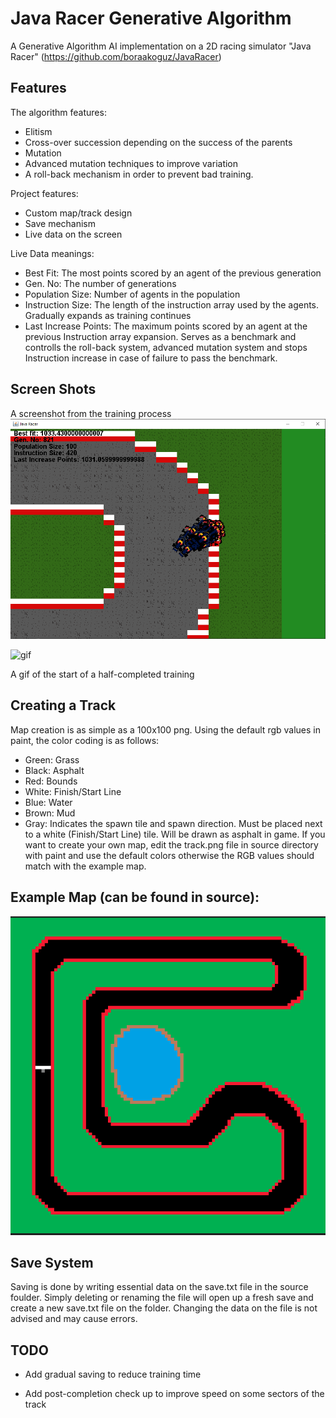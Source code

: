 # Java Racer Generative Algorithm

A Generative Algorithm AI implementation on a 2D racing simulator "Java Racer" (https://github.com/boraakoguz/JavaRacer)

## Features
The algorithm features:
- Elitism 
- Cross-over succession depending on the success of the parents
- Mutation 
- Advanced mutation techniques to improve variation 
- A roll-back mechanism in order to prevent bad training.

Project features:
- Custom map/track design
- Save mechanism
- Live data on the screen

Live Data meanings:
- Best Fit: The most points scored by an agent of the previous generation
- Gen. No: The number of generations
- Population Size: Number of agents in the population
- Instruction Size: The length of the instruction array used by the agents. Gradually expands as training continues
- Last Increase Points: The maximum points scored by an agent at the previous Instruction array expansion. Serves as a benchmark and controlls the roll-back system, advanced mutation system and stops Instruction increase in case of failure to pass the benchmark. 

## Screen Shots
A screenshot from the training process
![screenshot](https://github.com/boraakoguz/JavaRacer-generative-algorithm/blob/main/screenshots/screenshot1.png)


![gif](https://github.com/boraakoguz/JavaRacer-generative-algorithm/blob/main/screenshots/example.gif)

A gif of the start of a half-completed training

## Creating a Track

Map creation is as simple as a 100x100 png. Using the default rgb values in paint, the color coding is as follows:
- Green: Grass
- Black: Asphalt
- Red: Bounds
- White: Finish/Start Line
- Blue: Water
- Brown: Mud
- Gray: Indicates the spawn tile and spawn direction. Must be placed next to a white (Finish/Start Line) tile. Will be drawn as asphalt in game.
If you want to create your own map, edit the track.png file in source directory with paint and use the default colors otherwise the RGB values should match with the example map.

## Example Map (can be found in source):

![map](https://github.com/boraakoguz/JavaRacer-generative-algorithm/blob/main/screenshots/map.png)

## Save System
Saving is done by writing essential data on the save.txt file in the source foulder. Simply deleting or renaming the file will open up a fresh save and create a new save.txt file on the folder.
Changing the data on the file is not advised and may cause errors.

## TODO

- Add gradual saving to reduce training time

- Add post-completion check up to improve speed on some sectors of the track


  
